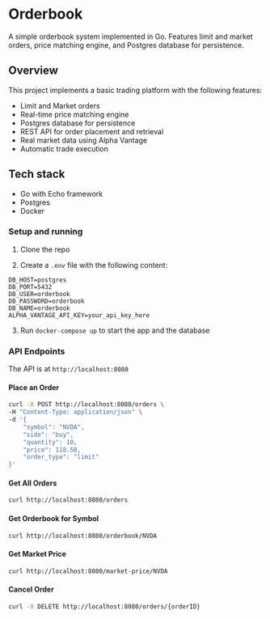 # Orderbook

A simple orderbook system implemented in Go. Features limit and market orders, price matching engine, and Postgres database for persistence.

## Overview

This project implements a basic trading platform with the following features:
- Limit and Market orders
- Real-time price matching engine
- Postgres database for persistence
- REST API for order placement and retrieval
- Real market data using Alpha Vantage
- Automatic trade execution

## Tech stack
- Go with Echo framework
- Postgres
- Docker

### Setup and running

1. Clone the repo

2. Create a `.env` file with the following content:
```env
DB_HOST=postgres
DB_PORT=5432
DB_USER=orderbook
DB_PASSWORD=orderbook
DB_NAME=orderbook
ALPHA_VANTAGE_API_KEY=your_api_key_here
```
3. Run `docker-compose up` to start the app and the database

### API Endpoints
The API is at `http://localhost:8080`

#### Place an Order
```bash
curl -X POST http://localhost:8080/orders \
-H "Content-Type: application/json" \
-d '{
    "symbol": "NVDA",
    "side": "buy",
    "quantity": 10,
    "price": 118.58,
    "order_type": "limit"
}'
```

#### Get All Orders
```bash
curl http://localhost:8080/orders
```

#### Get Orderbook for Symbol
```bash
curl http://localhost:8080/orderbook/NVDA
```

#### Get Market Price
```bash
curl http://localhost:8080/market-price/NVDA
```

#### Cancel Order
```bash
curl -X DELETE http://localhost:8080/orders/{orderID}
```
